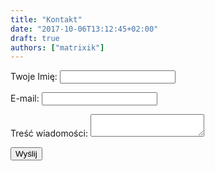 ```yaml
---
title: "Kontakt"
date: "2017-10-06T13:12:45+02:00"
draft: true
authors: ["matrixik"]
---
```


<form name="contact" action="thank-you" netlify>
  <p>
    <label>Twoje Imię: <input type="text" name="name"></label>
  </p>
  <p>
    <label>E-mail: <input type="email" name="email"></label>
  </p>
  <p>
    <label>Treść wiadomości: <textarea name="message"></textarea></label>
  </p>
  <p>
    <button type="submit">Wyślij</button>
  </p>
</form>
